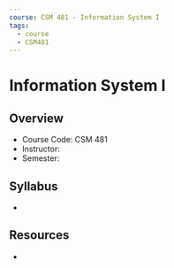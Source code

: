 ```yaml
---
course: CSM 481 - Information System I
tags:
  - course
  - CSM481
---
```


# Information System I

## Overview
- Course Code: CSM 481
- Instructor: 
- Semester: 

## Syllabus
- 

## Resources
- 
